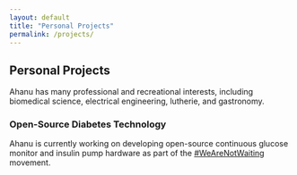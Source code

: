 ```yaml
---
layout: default
title: "Personal Projects"
permalink: /projects/
---
```


## Personal Projects
Ahanu has many professional and recreational interests, including biomedical science, electrical engineering, lutherie, and gastronomy.

### Open-Source Diabetes Technology
Ahanu is currently working on developing open-source continuous glucose monitor and insulin pump hardware as part of the [#WeAreNotWaiting](https://www.healthline.com/health/diabetesmine/innovation/we-are-not-waiting) movement.
